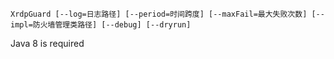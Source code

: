 ```shell
XrdpGuard [--log=日志路径] [--period=时间跨度] [--maxFail=最大失败次数] [--impl=防火墙管理类路径] [--debug] [--dryrun]
```
Java 8 is required
